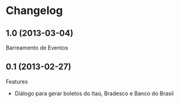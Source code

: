 Changelog
=========

## 1.0 (2013-03-04)
Barreamento de Eventos

## 0.1 (2013-02-27)

Features
- Diálogo para gerar boletos do Itaú, Bradesco e Banco do Brasil